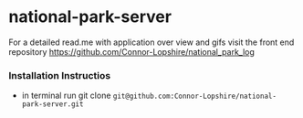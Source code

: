 # national-park-server
For a detailed read.me with application over view and gifs visit the front end repository https://github.com/Connor-Lopshire/national_park_log
### Installation Instructios
- in terminal run git clone `git@github.com:Connor-Lopshire/national-park-server.git`
